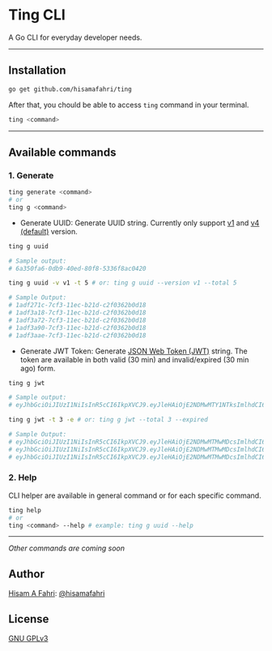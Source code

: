 # Ting CLI

A Go CLI for everyday developer needs.

---

## Installation

```bash
go get github.com/hisamafahri/ting
```

After that, you chould be able to access `ting` command in your terminal.

```bash
ting <command>
```

---

## Available commands

### 1. Generate

```bash
ting generate <command>
# or
ting g <command>

```

- Generate UUID:
Generate UUID string. Currently only support [v1](https://en.wikipedia.org/wiki/Universally_unique_identifier#Version_1_(date-time_and_MAC_address)) and [v4 (default)](https://en.wikipedia.org/wiki/Universally_unique_identifier#Version_4_(random)) version.

```bash
ting g uuid

# Sample output:
# 6a350fa6-0db9-40ed-80f8-5336f8ac0420

ting g uuid -v v1 -t 5 # or: ting g uuid --version v1 --total 5

# Sample Output:
# 1adf271c-7cf3-11ec-b21d-c2f0362b0d18
# 1adf3a18-7cf3-11ec-b21d-c2f0362b0d18
# 1adf3a72-7cf3-11ec-b21d-c2f0362b0d18
# 1adf3a90-7cf3-11ec-b21d-c2f0362b0d18
# 1adf3aae-7cf3-11ec-b21d-c2f0362b0d18

```

- Generate JWT Token:
Generate [JSON Web Token (JWT)](https://en.wikipedia.org/wiki/JSON_Web_Token) string. The token are available in both valid (30 min) and invalid/expired (30 min ago) form.

```bash
ting g jwt

# Sample output:
# eyJhbGciOiJIUzI1NiIsInR5cCI6IkpXVCJ9.eyJleHAiOjE2NDMwMTY1NTksImlhdCI6MTY0MzAxNDc1OSwiaXNzIjoidGluZy1jbGktdG9vbHMiLCJqdGkiOiI0MWI5YzI0Ni0zMWIyLTQ2ODItYjk1Zi1hZGQ1MjNmZmM2OGIifQ.sCHUVBjDuxJEdcm14cWzAhl-oDJxNvACI9ThEe6VqSU

ting g jwt -t 3 -e # or: ting g jwt --total 3 --expired

# Sample Output:
# eyJhbGciOiJIUzI1NiIsInR5cCI6IkpXVCJ9.eyJleHAiOjE2NDMwMTMwMDcsImlhdCI6MTY0MzAxNDgwNywiaXNzIjoidGluZy1jbGktdG9vbHMiLCJqdGkiOiJiMjRhZGRlNS03MTdlLTRiY2UtYTI0Zi03Yzc4OGZhMjBiYjcifQ.LKgxTUi_e7Svzqv8IWDpI6xvR204mlt195ojZySNU6s
# eyJhbGciOiJIUzI1NiIsInR5cCI6IkpXVCJ9.eyJleHAiOjE2NDMwMTMwMDcsImlhdCI6MTY0MzAxNDgwNywiaXNzIjoidGluZy1jbGktdG9vbHMiLCJqdGkiOiJlYWUyMjAzNi01NTQ5LTRiZDktYjJjZC0wNDY2N2MwZDM1ZmYifQ.W6X5o8OzEAAS56oF8DhuldEB41xKPyb6smYtslsg32k
# eyJhbGciOiJIUzI1NiIsInR5cCI6IkpXVCJ9.eyJleHAiOjE2NDMwMTMwMDcsImlhdCI6MTY0MzAxNDgwNywiaXNzIjoidGluZy1jbGktdG9vbHMiLCJqdGkiOiI2NjRkMDc3Mi02NDFiLTQzNzUtOWYxYi1hMzI0NzYwMGI0ZWYifQ.uB4pUXVEIqOv_ff-jarvkrBwQoYpJ9LFVV5yCsQ1N7Y

```


### 2. Help

CLI helper are available in general command or for each specific command.

```bash
ting help
# or
ting <command> --help # example: ting g uuid --help

```

---

*Other commands are coming soon*

## Author

[Hisam A Fahri](https://hisamafahri.com): [@hisamafahri](https://github.com/hisamafahri)

## License

[GNU GPLv3](LICENSE)